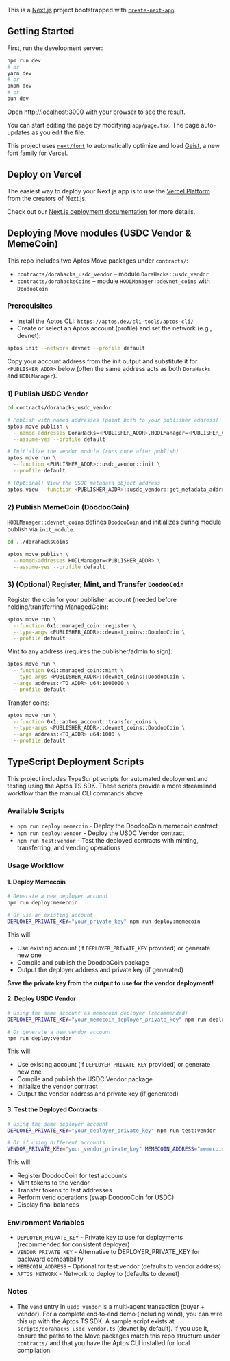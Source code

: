 This is a [Next.js](https://nextjs.org) project bootstrapped with [`create-next-app`](https://nextjs.org/docs/app/api-reference/cli/create-next-app).

## Getting Started

First, run the development server:

```bash
npm run dev
# or
yarn dev
# or
pnpm dev
# or
bun dev
```

Open [http://localhost:3000](http://localhost:3000) with your browser to see the result.

You can start editing the page by modifying `app/page.tsx`. The page auto-updates as you edit the file.

This project uses [`next/font`](https://nextjs.org/docs/app/building-your-application/optimizing/fonts) to automatically optimize and load [Geist](https://vercel.com/font), a new font family for Vercel.

## Deploy on Vercel

The easiest way to deploy your Next.js app is to use the [Vercel Platform](https://vercel.com/new?utm_medium=default-template&filter=next.js&utm_source=create-next-app&utm_campaign=create-next-app-readme) from the creators of Next.js.

Check out our [Next.js deployment documentation](https://nextjs.org/docs/app/building-your-application/deploying) for more details.

## Deploying Move modules (USDC Vendor & MemeCoin)

This repo includes two Aptos Move packages under `contracts/`:

- `contracts/dorahacks_usdc_vendor` – module `DoraHacks::usdc_vendor`
- `contracts/dorahacksCoins` – module `HODLManager::devnet_coins` with `DoodooCoin`

### Prerequisites

- Install the Aptos CLI: `https://aptos.dev/cli-tools/aptos-cli/`
- Create or select an Aptos account (profile) and set the network (e.g., devnet):

```bash
aptos init --network devnet --profile default
```

Copy your account address from the init output and substitute it for `<PUBLISHER_ADDR>` below (often the same address acts as both `DoraHacks` and `HODLManager`).

### 1) Publish USDC Vendor

```bash
cd contracts/dorahacks_usdc_vendor

# Publish with named addresses (point both to your publisher address)
aptos move publish \
  --named-addresses DoraHacks=<PUBLISHER_ADDR>,HODLManager=<PUBLISHER_ADDR> \
  --assume-yes --profile default

# Initialize the vendor module (runs once after publish)
aptos move run \
  --function <PUBLISHER_ADDR>::usdc_vendor::init \
  --profile default

# (Optional) View the USDC metadata object address
aptos view --function <PUBLISHER_ADDR>::usdc_vendor::get_metadata_address --profile default
```

### 2) Publish MemeCoin (DoodooCoin)

`HODLManager::devnet_coins` defines `DoodooCoin` and initializes during module publish via `init_module`.

```bash
cd ../dorahacksCoins

aptos move publish \
  --named-addresses HODLManager=<PUBLISHER_ADDR> \
  --assume-yes --profile default
```

### 3) (Optional) Register, Mint, and Transfer `DoodooCoin`

Register the coin for your publisher account (needed before holding/transferring ManagedCoin):

```bash
aptos move run \
  --function 0x1::managed_coin::register \
  --type-args <PUBLISHER_ADDR>::devnet_coins::DoodooCoin \
  --profile default
```

Mint to any address (requires the publisher/admin to sign):

```bash
aptos move run \
  --function 0x1::managed_coin::mint \
  --type-args <PUBLISHER_ADDR>::devnet_coins::DoodooCoin \
  --args address:<TO_ADDR> u64:1000000 \
  --profile default
```

Transfer coins:

```bash
aptos move run \
  --function 0x1::aptos_account::transfer_coins \
  --type-args <PUBLISHER_ADDR>::devnet_coins::DoodooCoin \
  --args address:<TO_ADDR> u64:1000 \
  --profile default
```

## TypeScript Deployment Scripts

This project includes TypeScript scripts for automated deployment and testing using the Aptos TS SDK. These scripts provide a more streamlined workflow than the manual CLI commands above.

### Available Scripts

- `npm run deploy:memecoin` - Deploy the DoodooCoin memecoin contract
- `npm run deploy:vendor` - Deploy the USDC Vendor contract
- `npm run test:vendor` - Test the deployed contracts with minting, transferring, and vending operations

### Usage Workflow

#### 1. Deploy Memecoin

```bash
# Generate a new deployer account
npm run deploy:memecoin

# Or use an existing account
DEPLOYER_PRIVATE_KEY="your_private_key" npm run deploy:memecoin
```

This will:
- Use existing account (if `DEPLOYER_PRIVATE_KEY` provided) or generate new one
- Compile and publish the DoodooCoin package
- Output the deployer address and private key (if generated)

**Save the private key from the output to use for the vendor deployment!**

#### 2. Deploy USDC Vendor

```bash
# Using the same account as memecoin deployer (recommended)
DEPLOYER_PRIVATE_KEY="your_memecoin_deployer_private_key" npm run deploy:vendor

# Or generate a new vendor account
npm run deploy:vendor
```

This will:
- Use existing account (if `DEPLOYER_PRIVATE_KEY` provided) or generate new one
- Compile and publish the USDC Vendor package
- Initialize the vendor contract
- Output the vendor address and private key (if generated)

#### 3. Test the Deployed Contracts

```bash
# Using the same deployer account
DEPLOYER_PRIVATE_KEY="your_deployer_private_key" npm run test:vendor

# Or if using different accounts
VENDOR_PRIVATE_KEY="your_vendor_private_key" MEMECOIN_ADDRESS="memecoin_deployer_address" npm run test:vendor
```

This will:

- Register DoodooCoin for test accounts
- Mint tokens to the vendor
- Transfer tokens to test addresses
- Perform vend operations (swap DoodooCoin for USDC)
- Display final balances

### Environment Variables

- `DEPLOYER_PRIVATE_KEY` - Private key to use for deployments (recommended for consistent deployer)
- `VENDOR_PRIVATE_KEY` - Alternative to DEPLOYER_PRIVATE_KEY for backward compatibility
- `MEMECOIN_ADDRESS` - Optional for test:vendor (defaults to vendor address)
- `APTOS_NETWORK` - Network to deploy to (defaults to devnet)

### Notes

- The `vend` entry in `usdc_vendor` is a multi‑agent transaction (buyer + vendor). For a complete end‑to‑end demo (including vend), you can wire this up with the Aptos TS SDK. A sample script exists at `scripts/dorahacks_usdc_vendor.ts` (devnet by default). If you use it, ensure the paths to the Move packages match this repo structure under `contracts/` and that you have the Aptos CLI installed for local compilation.

